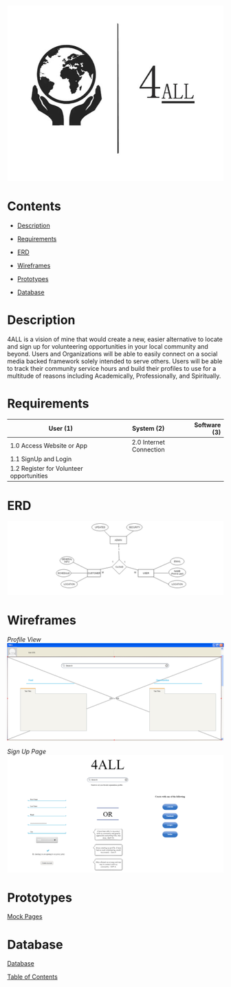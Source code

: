 ![Alt text](https://github.com/wesleykarle/4ALL/blob/master/Logo%20(4ALL).jpg "Logo")


# Contents  
- [Description](#description)  

- [Requirements](#requirements) 

- [ERD](#erd) 

- [Wireframes](#wireframes)

- [Prototypes](#prototypes) 

- [Database](#database)

<a name="desciption"/>
<a name="requirements"/>
<a name="erd"/>
<a name="wireframes"/>
<a name="prototypes"/>
<a name="database"/>


# Description
4ALL is a vision of mine that would create a new, easier alternative to locate and sign up for volunteering opportunities in your local community and beyond. Users and Organizations will be able to easily connect on a social media backed framework solely intended to serve others. Users will be able to track their community service hours and build their profiles to use for a multitude of reasons including Academically, Professionally, and Spiritually. 


# Requirements
| User (1)                                 | System (2)              | Software (3)   |
| -----------------------------------------|:-----------------------:| --------------:|
| 1.0 Access Website or App                | 2.0 Internet Connection |                |
| 1.1 SignUp and Login                     |                         |                |
| 1.2 Register for Volunteer opportunities |                         |                |



# ERD
![Alt text](https://github.com/wesleykarle/4ALL/blob/master/Documents/Entity%20Relationship%20Diagram%20(ERD).png)


# Wireframes
*Profile View*
![Alt text](https://github.com/wesleykarle/4ALL/blob/master/Logon%20Page.PNG)

*Sign Up Page*
![Alt text](https://github.com/wesleykarle/4ALL/blob/master/Sign%20Up%20Page.PNG)


# Prototypes
[Mock Pages](https://github.com/wesleykarle/4ALL/tree/master/Mock%20Pages)


# Database 
[Database](https://github.com/wesleykarle/4ALL/blob/master/Project%20Code/Database)



[Table of Contents](#contents)
<a name="contents"/>
